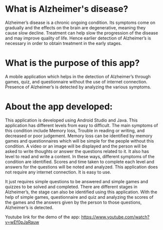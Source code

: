 # What is Alzheimer's disease?
Alzheimer’s disease is a chronic ongoing condition. Its
symptoms come on gradually and the effects on the brain are
degenerative, meaning they cause slow decline. Treatment can
help slow the progression of the disease and may improve quality
of life. Hence earlier detection of Alzheimer’s is necessary in
order to obtain treatment in the early stages. 

# What is the purpose of this app?
A mobile application which helps in the detection of
Alzheimer’s through games, quiz, and questionnaire without the
use of internet connection. Presence of Alzheimer’s is detected
by analyzing the various symptoms. 

# About the app developed:
This application is developed using Android Studio and Java. This application has different levels from easy to difficult. The main symptoms of this condition include Memory loss, Trouble in reading or writing,
and decreased or poor judgement. Memory loss can be identified by memory
games and questionnaires which will be simple for the people without this condition. A video or an image will be displayed and the
person will be asked to write thoughts or answer the questions
related to it. It also has level to read and write a content. In these ways, different symptoms of the condition are identified.
Scores and time taken to complete each level and answers for the
questions will be noted and analyzed. This application does not require any internet connection. It is easy to use.

It just requires simple questions to be answered and simple games and
quizzes to be solved and completed. There are different stages in
Alzheimer’s, the stage can also be identified using this application. With the help of simple games, questionnaire and quiz and analyzing the
scores of the games and the answers given by the person to those questions,
Alzheimer’s is detected.

Youtube link for the demo of the app: https://www.youtube.com/watch?v=wEf0pJaRauw

